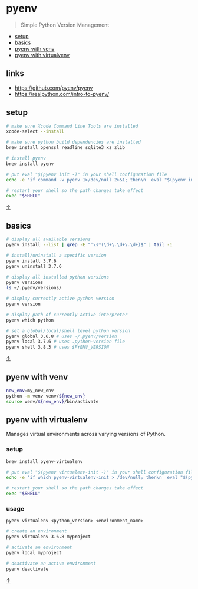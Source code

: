 # pyenv

> Simple Python Version Management

<a name="top"></a>

* [setup](#setup)
* [basics](#basics)
* [pyenv with venv](#pyenv-with-venv)
* [pyenv with virtualvenv](#pyenv-with-virtualenv)

<!-- ## faqs -->

## links

* https://github.com/pyenv/pyenv  
* https://realpython.com/intro-to-pyenv/  
 
## setup

```sh
# make sure Xcode Command Line Tools are installed
xcode-select --install

# make sure python build dependencies are installed
brew install openssl readline sqlite3 xz zlib

# install pyenv
brew install pyenv

# put eval "$(pyenv init -)" in your shell configuration file
echo -e 'if command -v pyenv 1>/dev/null 2>&1; then\n  eval "$(pyenv init -)"\nfi' >> ~/.zshrc

# restart your shell so the path changes take effect
exec "$SHELL"
```

<a class="top-link hide" href="#top">↑</a>

## basics

```sh
# display all available versions
pyenv install --list | grep -E "^\s*(\d+\.\d+\.\d+)$" | tail -1

# install/uninstall a specific version
pyenv install 3.7.6
pyenv uninstall 3.7.6

# display all installed python versions
pyenv versions
ls ~/.pyenv/versions/

# display currently active python version
pyenv version

# display path of currently active interpreter
pyenv which python

# set a global/local/shell level python version
pyenv global 3.6.8 # uses ~/.pyenv/version
pyenv local 3.7.6 # uses .python-version file
pyenv shell 3.8.3 # uses $PYENV_VERSION
```

<a class="top-link hide" href="#top">↑</a>

## pyenv with venv 

```sh
new_env=my_new_env
python -m venv venv/${new_env}
source venv/${new_env}/bin/activate
```

## pyenv with virtualenv 

Manages virtual environments across varying versions of Python.

### setup

```sh
brew install pyenv-virtualenv

# put eval "$(pyenv virtualenv-init -)" in your shell configuration file
echo -e 'if which pyenv-virtualenv-init > /dev/null; then\n  eval "$(pyenv virtualenv-init -)"\nfi' >> ~/.zshrc

# restart your shell so the path changes take effect
exec "$SHELL"
```

### usage 

`pyenv virtualenv <python_version> <environment_name>`

```sh
# create an environment
pyenv virtualenv 3.6.8 myproject

# activate an environment
pyenv local myproject

# deactivate an active environment
pyenv deactivate
```

<a class="top-link hide" href="#top">↑</a>

